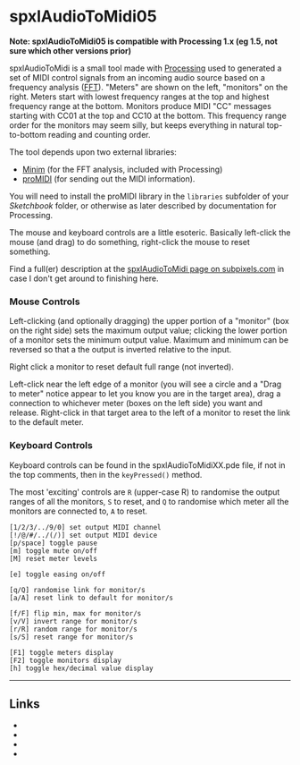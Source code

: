 # spxlAudioToMidi05**Note: spxlAudioToMidi05 is compatible with Processing 1.x (eg 1.5, not sure which other versions prior)**spxlAudioToMidi is a small tool made with [Processing](http://www.processing.org/ "Processing language and development environemnt") used to generated a set of MIDI control signals from an incoming audio sourcebased on a frequency analysis ([FFT](http://en.wikipedia.org/wiki/FFT "Fast Fourier Transform")). "Meters" are shown on the left, "monitors" on the right. Meters start with lowest frequency rangesat the top and highest frequency range at the bottom. Monitors produce MIDI "CC" messages starting with CC01 at the top and CC10 at the bottom.This frequency range order for the monitors may seem silly, but keeps everything in natural top-to-bottom reading and counting order.The tool depends upon two external libraries:* [Minim](http://code.compartmental.net/tools/minim/ "Minim audio library for Processing") (for the FFT analysis, included with Processing)* [proMIDI](http://creativecomputing.cc/p5libs/promidi/ "proMIDI library for Processing by Christian Riekoff") (for sending out the MIDI information).You will need to install the proMIDI library in the `libraries` subfolder of your *Sketchbook* folder, or otherwiseas later described by documentation for Processing.The mouse and keyboard controls are a little esoteric. Basically left-click the mouse (and drag) to do something,right-click the mouse to reset something.Find a full(er) description at the [spxlAudioToMidi page on subpixels.com](http://subpixels.com/processing/spxlAudioToMidi/)in case I don't get around to finishing here.### Mouse ControlsLeft-clicking (and optionally dragging) the upper portion of a "monitor" (box on the right side) sets the maximumoutput value; clicking the lower portion of a monitor sets the minimum output value. Maximum and minimum can bereversed so that a the output is inverted relative to the input.Right click a monitor to reset default full range (not inverted).Left-click near the left edge of a monitor (you will see a circle and a "Drag to meter" notice appear to let youknow you are in the target area), drag a connection to whichever meter (boxes on the left side) you wantand release. Right-click in that target area to the left of a monitor to reset the link to the default meter.### Keyboard ControlsKeyboard controls can be found in the spxlAudioToMidiXX.pde file, if not in the top comments, then in the `keyPressed()` method.The most 'exciting' controls are `R` (upper-case R) to randomise the output ranges of all the monitors, `S` to reset,and `Q` to randomise which meter all the monitors are connected to, `A` to reset.	[1/2/3/../9/0] set output MIDI channel	[!/@/#/../(/)] set output MIDI device	[p/space] toggle pause	[m] toggle mute on/off	[M] reset meter levels	[e] toggle easing on/off	[q/Q] randomise link for monitor/s	[a/A] reset link to default for monitor/s	[f/F] flip min, max for monitor/s	[v/V] invert range for monitor/s	[r/R] random range for monitor/s	[s/S] reset range for monitor/s	[F1] toggle meters display	[F2] toggle monitors display	[h] toggle hex/decimal value display_____## Links* [Processing]: http://www.processing.org			"Processing language and development environemnt"* [FFT]: http://en.wikipedia.org/wiki/FFT			"Fast Fourier Transform"* [Minim]: http://code.compartmental.net/tools/minim/		"Minim audio library for Processing"* [proMidi]: http://creativecomputing.cc/p5libs/promidi/	"proMIDI library for Processing by Christian Riekoff"